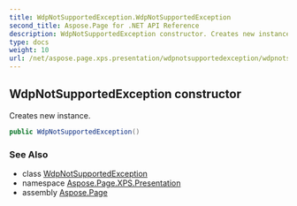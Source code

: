 ```yaml
---
title: WdpNotSupportedException.WdpNotSupportedException
second_title: Aspose.Page for .NET API Reference
description: WdpNotSupportedException constructor. Creates new instance
type: docs
weight: 10
url: /net/aspose.page.xps.presentation/wdpnotsupportedexception/wdpnotsupportedexception/
---
```

## WdpNotSupportedException constructor

Creates new instance.

```csharp
public WdpNotSupportedException()
```

### See Also

* class [WdpNotSupportedException](../)
* namespace [Aspose.Page.XPS.Presentation](../../wdpnotsupportedexception/)
* assembly [Aspose.Page](../../../)


